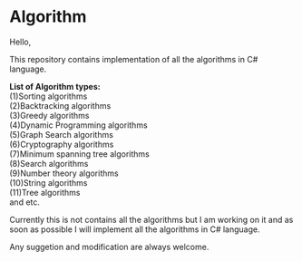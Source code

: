 # Algorithm
Hello,

This repository contains implementation of all the algorithms in C# language.

<b>List of Algorithm types: </b></br>
(1)Sorting algorithms</br>
(2)Backtracking algorithms</br>
(3)Greedy algorithms</br>
(4)Dynamic Programming algorithms</br>
(5)Graph Search algorithms</br>
(6)Cryptography algorithms</br>
(7)Minimum spanning tree algorithms</br>
(8)Search algorithms</br>
(9)Number theory algorithms</br>
(10)String algorithms</br>
(11)Tree algorithms</br>
and etc.

Currently this is not contains all the algorithms but I am working on it and as soon as possible I will implement all the algorithms in C# language.

Any suggetion and modification are always welcome.

